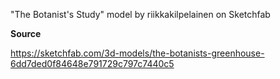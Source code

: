 "The Botanist's Study" model by riikkakilpelainen on Sketchfab

**Source**

https://sketchfab.com/3d-models/the-botanists-greenhouse-6dd7ded0f84648e791729c797c7440c5
